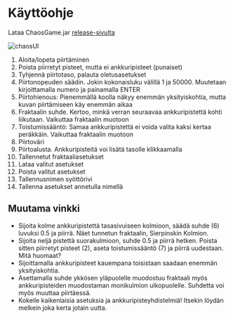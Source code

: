 # Käyttöohje
Lataa ChaosGame.jar [release-sivulta](https://github.com/haxrober/otm-harjoitustyo/releases/tag/1.0)

![chaosUI](https://github.com/haxrober/otm-harjoitustyo/blob/master/dokumentointi/chaosUI1.png?raw=true)
1. Aloita/lopeta piirtäminen
2. Poista piirretyt pisteet, mutta ei ankkuripisteet (punaiset)
3. Tyhjennä piirtotaso, palauta oletusasetukset
4. Piirtonopeuden säädin. Jokin kokonaisluku välillä 1 ja 50000. Muutetaan kirjoittamalla numero ja painamalla ENTER
5. Piirtohienous: Pienemmällä koolla näkyy enemmän yksityiskohtia, mutta kuvan piirtämiseen käy enemmän aikaa
6. Fraktaalin suhde. Kertoo, minkä verran seuraavaa ankkuripistettä kohti liikutaan. Vaikuttaa fraktaalin muotoon
7. Toistumissääntö: Samaa ankkuripistettä ei voida valita kaksi kertaa peräkkäin. Vaikuttaa fraktaalin muotoon
8. Piirtoväri
9. Piirtoalusta. Ankkuripisteitä voi lisätä tasolle klikkaamalla
10. Tallennetut fraktaaliasetukset
11. Lataa valitut asetukset
12. Poista valitut asetukset
13. Tallennusnimen syöttörivi
14. Tallenna asetukset annetulla nimellä

## Muutama vinkki
- Sijoita kolme ankkuripistettä tasasivuiseen kolmioon, säädä suhde (6) luvuksi 0.5 ja piirrä. Näet tunnetun fraktaalin, Sierpinskin Kolmion.
- Sijoita neljä pistettä suorakulmioon, suhde 0.5 ja piirrä hetken. Poista sitten piirretyt pisteet (2), aseta toistumissääntö (7) ja piirrä uudestaan. Mitä huomaat?
- Sijoittamalla ankkuripisteet kauempana toisistaan saadaan enemmän yksityiskohtia.
- Asettamalla suhde ykkösen yläpuolelle muodostuu fraktaali myös ankkuripisteiden muodostaman monikulmion ulkopuolelle. Suhdetta voi myös muuttaa piirtäessä.
- Kokeile kaikenlaisia asetuksia ja ankkuripisteyhdistelmiä! Itsekin löydän melkein joka kerta jotain uutta.
